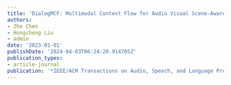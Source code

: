 ```yaml
---
title: 'DialogMCF: Multimodal Context Flow for Audio Visual Scene-Aware Dialog'
authors:
- Zhe Chen
- Hongcheng Liu
- admin
date: '2023-01-01'
publishDate: '2024-04-03T06:24:20.914705Z'
publication_types:
- article-journal
publication: '*IEEE/ACM Transactions on Audio, Speech, and Language Processing*'
---
```

